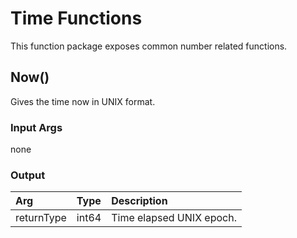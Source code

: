 # Time Functions
This function package exposes common number related functions.

## Now()
Gives the time now in UNIX format.

### Input Args
none
### Output

| Arg     | Type   | Description
|:---      | :---   | :---    
| returnType | int64 | Time elapsed UNIX epoch.